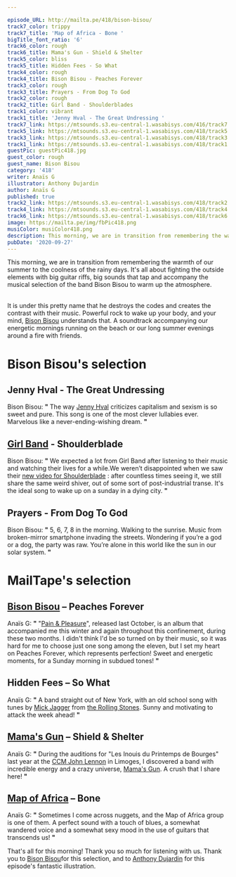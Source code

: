 ```yaml
---

episode_URL: http://mailta.pe/418/bison-bisou/
track7_color: trippy
track7_title: 'Map of Africa - Bone '
bigTitle_font_ratio: '6'
track6_color: rough
track6_title: Mama's Gun - Shield & Shelter
track5_color: bliss
track5_title: Hidden Fees - So What
track4_color: rough
track4_title: Bison Bisou - Peaches Forever
track3_color: rough
track3_title: Prayers - From Dog To God
track2_color: rough
track2_title: Girl Band - Shoulderblades
track1_color: vibrant
track1_title: 'Jenny Hval - The Great Undressing '
track7_link: https://mtsounds.s3.eu-central-1.wasabisys.com/416/track7.mp3
track5_link: https://mtsounds.s3.eu-central-1.wasabisys.com/418/track5.mp3
track3_link: https://mtsounds.s3.eu-central-1.wasabisys.com/418/track3.mp3
track1_link: https://mtsounds.s3.eu-central-1.wasabisys.com/418/track1.mp3
guestPic: guestPic418.jpg
guest_color: rough
guest_name: Bison Bisou
category: '418'
writer: Anaïs G
illustrator: Anthony Dujardin
author: Anaïs G
published: true
track2_link: https://mtsounds.s3.eu-central-1.wasabisys.com/418/track2.mp3
track4_link: https://mtsounds.s3.eu-central-1.wasabisys.com/418/track4.mp3
track6_link: https://mtsounds.s3.eu-central-1.wasabisys.com/418/track6.mp3
image: https://mailta.pe/img/fbPic418.png
musiColor: musiColor418.png
description: This morning, we are in transition from remembering the warmth of our summer to the coolness of the rainy days. It's all about fighting the outside elements with big guitar riffs, big sounds that tap and accompany the musical selection of the band Bison Bisou to warm up the atmosphere.
pubDate: '2020-09-27'
---
```

This morning, we are in transition from remembering the warmth of our summer to the coolness of the rainy days. It's all about fighting the outside elements with big guitar riffs, big sounds that tap and accompany the musical selection of the band Bison Bisou to warm up the atmosphere.
<br><br>

It is under this pretty name that he destroys the codes and creates the contrast with their music. Powerful rock to wake up your body, and your mind, [Bison Bisou](https://bisonbisou.bandcamp.com/) understands that. A soundtrack accompanying our energetic mornings running on the beach or our long summer evenings around a fire with friends.


# Bison Bisou's selection

## Jenny Hval - The Great Undressing
Bison Bisou: **"** The way [Jenny Hval](http://jennyhval.com/) criticizes capitalism and sexism is so sweet and pure. This song is one of the most clever lullabies ever. Marvelous like a never-ending-wishing dream. **"** 

## [Girl Band](https://girlband.ie/) - Shoulderblade
Bison Bisou: **"** We expected a lot from Girl Band after listening to their music and watching their lives for a while.We weren’t disappointed when we saw their [new video for Shoulderblade](https://www.youtube.com/watch?v=xdnA7qQCF0k) : after countless times seeing it, we still share the same weird shiver, out of some sort of post-industrial transe. It's the ideal song to wake up on a sunday in a dying city. **"**  

## Prayers - From Dog To God
Bison Bisou: **"** 5, 6, 7, 8 in the morning. Walking to the sunrise. Music from broken-mirror smartphone invading the streets. Wondering if you’re a god or a dog, the party was raw. You’re alone in this world like the sun in our solar system. **"** 

# MailTape's selection

## [Bison Bisou](https://www.facebook.com/BisonBisou) – Peaches Forever
Anaïs G: **"** "[Pain & Pleasure](https://bisonbisou.bandcamp.com/)", released last October, is an album that accompanied me this winter and again throughout this confinement, during these two months. I didn't think I'd be so turned on by their music, so it was hard for me to choose just one song among the eleven, but I set my heart on Peaches Forever, which represents perfection! Sweet and energetic moments, for a Sunday morning in subdued tones! **"** 

## Hidden Fees – So What
Anaïs G: **"** A band straight out of New York, with an old school song with tunes by [Mick Jagger](https://fr.wikipedia.org/wiki/Mick_Jagger) from [the Rolling Stones](https://fr.wikipedia.org/wiki/The_Rolling_Stones). Sunny and motivating to attack the week ahead! **"** 

## [Mama's Gun](https://www.facebook.com/MamasGunMusic/) – Shield & Shelter
Anaïs G: **"** During the auditions for "Les Inouis du Printemps de Bourges" last year at the [CCM John Lennon](https://www.facebook.com/ccmjohnlennon/) in Limoges, I discovered a band with incredible energy and a crazy universe, [Mama's Gun](https://soundcloud.com/mamas-gun-77509736). A crush that I share here! **"** 

## [Map of Africa](https://soundcloud.com/map-of-africa)  – Bone
Anaïs G: **"** Sometimes I come across nuggets, and the Map of Africa group is one of them. A perfect sound with a touch of blues, a somewhat wandered voice and a somewhat sexy mood in the use of guitars that transcends us! **"** 


That's all for this morning! Thank you so much for listening with us. Thank you to [Bison Bisou](https://bisonbisou.bandcamp.com/music)for this selection, and to [Anthony Dujardin](http://www.anthonydujardin.com/illustrations/) for this episode's fantastic illustration.
